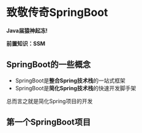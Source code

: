 # 致敬传奇SpringBoot

[^作者]: Chikie

[作者博客]: https://chikie920.github.io/

**Java届猿神起冻!**

**前置知识：SSM**



## SpringBoot的一些概念

- SpringBoot是**整合Spring技术栈**的一站式框架
- SpringBoot是**简化Spring技术栈**的快速开发脚手架

总而言之就是简化Spring项目的开发



## 第一个SpringBoot项目

